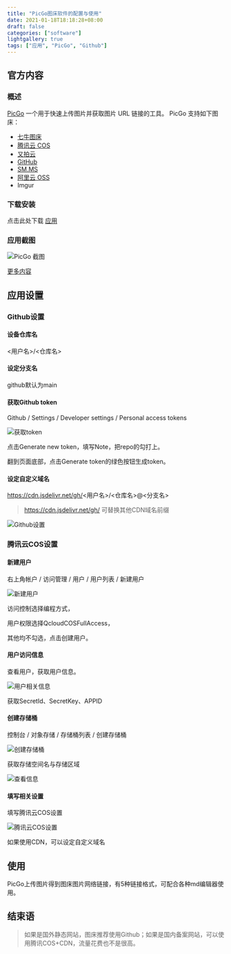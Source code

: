 ```yaml
---
title: "PicGo图床软件的配置与使用"
date: 2021-01-18T18:18:28+08:00
draft: false
categories: ["software"]
lightgallery: true
tags: ["应用", "PicGo", "Github"]
---
```

## 官方内容
### 概述
[PicGo](https://github.com/Molunerfinn/PicGo) 一个用于快速上传图片并获取图片 URL 链接的工具。
PicGo 支持如下图床：
* [七牛图床](https://www.qiniu.com/products/kodo)
* [腾讯云 COS](https://cloud.tencent.com/product/cos)
* [又拍云](https://www.upyun.com/products/file-storage)
* [GitHub](https://github.com/)
* [SM.MS](https://sm.ms/)
* [阿里云 OSS](https://www.aliyun.com/product/oss)
* Imgur
### 下载安装
点击此处下载 [应用](https://github.com/Molunerfinn/PicGo/releases)
### 应用截图
![PicGo 截图](https://raw.staticdn.net/Molunerfinn/test/master/picgo/picgo-2.0.gif)

[更多内容](https://picgo.github.io/PicGo-Doc)
## 应用设置
### Github设置
#### 设备仓库名

<用户名>/<仓库名>

#### 设定分支名

github默认为main

#### 获取Github token

Github / Settings / Developer settings / Personal access tokens

![获取token](https://cdn.jsdelivr.net/gh/qimage/211@main/how-to-upload-images-by-picgo-02.png)

点击Generate new token，填写Note，把repo的勾打上。

翻到页面底部，点击Generate token的绿色按钮生成token。

#### 设定自定义域名

https://cdn.jsdelivr.net/gh/<用户名>/<仓库名>@<分支名>

> https://cdn.jsdelivr.net/gh/ 可替换其他CDN域名前缀

![Github设置](https://cdn.jsdelivr.net/gh/qimage/211@main/how-to-upload-images-by-picgo-01.png)

### 腾讯云COS设置
#### 新建用户
右上角帐户 / 访问管理 / 用户 / 用户列表 / 新建用户

![新建用户](https://cdn.jsdelivr.net/gh/qimage/211@main/how-to-upload-images-by-picgo-03.png)

访问控制选择编程方式，

用户权限选择QcloudCOSFullAccess，

其他均不勾选，点击创建用户。

#### 用户访问信息

查看用户，获取用户信息。

![用户相关信息](https://cdn.jsdelivr.net/gh/qimage/211@main/how-to-upload-images-by-picgo-06.png)

获取SecretId、SecretKey、APPID

#### 创建存储桶
控制台 / 对象存储 / 存储桶列表 / 创建存储桶

![创建存储桶](https://cdn.jsdelivr.net/gh/qimage/211@main/how-to-upload-images-by-picgo-08.jpg)

获取存储空间名与存储区域

![查看信息](https://cdn.jsdelivr.net/gh/qimage/211@main/how-to-upload-images-by-picgo-07.jpg)

#### 填写相关设置
填写腾讯云COS设置

![腾讯云COS设置](https://cdn.jsdelivr.net/gh/qimage/211@main/how-to-upload-images-by-picgo-05.png)

如果使用CDN，可以设定自定义域名
## 使用
PicGo上传图片得到图床图片网络链接，有5种链接格式，可配合各种md编辑器使用。
## 结束语
> 如果是国外静态网站，图床推荐使用Github；如果是国内备案网站，可以使用腾讯COS+CDN，流量花费也不是很高。